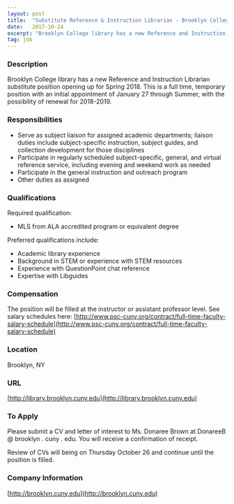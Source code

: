 ```yaml
---
layout: post
title:  "Substitute Reference & Instruction Librarian - Brooklyn College Library"
date:   2017-10-24
excerpt: "Brooklyn College library has a new Reference and Instruction Librarian substitute position opening up for Spring 2018.  This is a full time, temporary position with an initial appointment of January 27 through Summer, with the possibility of renewal for 2018-2019.   "
tag: job
---
```


### Description   

Brooklyn College library has a new Reference and Instruction Librarian substitute position opening up for Spring 2018.  This is a full time, temporary position with an initial appointment of January 27 through Summer, with the possibility of renewal for 2018-2019.   


### Responsibilities   

- Serve as subject liaison for assigned academic departments; liaison duties include subject-specific instruction, subject guides, and collection development for those disciplines
- Participate in regularly scheduled subject-specific, general, and virtual reference service, including evening and weekend work as needed
- Participate in the general instruction and outreach program
- Other duties as assigned


### Qualifications   

Required qualification:
 - MLS from ALA accredited program or equivalent degree
 
Preferred  qualifications include:
- Academic library experience
- Background in STEM or experience with STEM resources
- Experience with QuestionPoint chat reference
- Expertise with Libguides


### Compensation   

The position will be filled at the instructor or assistant professor level.  See salary schedules here: [http://www.psc-cuny.org/contract/full-time-faculty-salary-schedule](http://www.psc-cuny.org/contract/full-time-faculty-salary-schedule)


### Location   

Brooklyn, NY


### URL   

[http://library.brooklyn.cuny.edu](http://library.brooklyn.cuny.edu)

### To Apply   

Please submit a CV and letter of interest to Ms. Donaree Brown at DonareeB @ brooklyn . cuny . edu.  You will receive a confirmation of receipt.    
 
Review of CVs will being on Thursday October 26 and continue until the position is filled. 


### Company Information   

[http://brooklyn.cuny.edu](http://brooklyn.cuny.edu)



